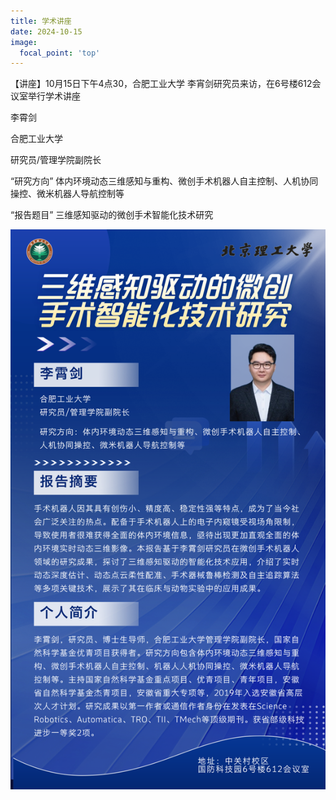 ```yaml
---
title: 学术讲座
date: 2024-10-15
image:
  focal_point: 'top'
---
```


【讲座】10月15日下午4点30，合肥工业大学 李宵剑研究员来访，在6号楼612会议室举行学术讲座

<!--more-->

李霄剑

合肥工业大学

研究员/管理学院副院长

“研究方向” 体内环境动态三维感知与重构、微创手术机器人自主控制、人机协同操控、微米机器人导航控制等

“报告题目” 三维感知驱动的微创手术智能化技术研究

![alt text](84f73e2e344299234f3eb16aa7f5df5.png)
